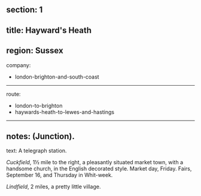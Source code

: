 section: 1
----
title: Hayward's Heath
----
region: Sussex
----
company:
- london-brighton-and-south-coast
----
route:
- london-to-brighton
- haywards-heath-to-lewes-and-hastings
----
notes: (Junction).
----
text: A telegraph station.

*Cuckfield*, 1½ mile to the right, a pleasantly situated market town, with a handsome church, in the English decorated style. Market day, Friday. Fairs, September 16, and Thursday in Whit-week.

*Lindfield*, 2 miles, a pretty little village.
